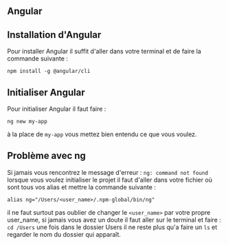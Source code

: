 ## Angular

## Installation d'Angular

Pour installer Angular il suffit d'aller dans votre terminal et de faire la commande suivante : 
```
npm install -g @angular/cli
```
## Initialiser Angular

Pour initialiser Angular il faut faire : 
```
ng new my-app
```

à la place de `my-app` vous mettez bien entendu ce que vous voulez.

## Problème avec ng

Si jamais vous rencontrez le message d'erreur : `ng: command not found` lorsque vous voulez initialiser le projet il faut d'aller dans votre
fichier où sont tous vos alias et mettre la commande suivante : 
```
alias ng="/Users/<user_name>/.npm-global/bin/ng"
```

il ne faut surtout pas oublier de changer le `<user_name>` par votre propre user_name, si jamais vous avez un doute il faut aller sur le terminal et faire :
`cd /Users` une fois dans le dossier Users il ne reste plus qu'a faire un `ls` et regarder le nom du dossier qui apparaît.